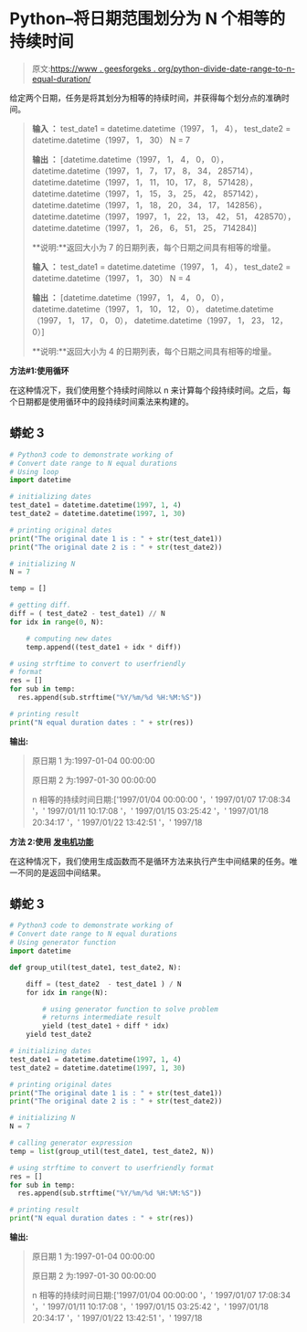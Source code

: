 # Python–将日期范围划分为 N 个相等的持续时间

> 原文:[https://www . geesforgeks . org/python-divide-date-range-to-n-equal-duration/](https://www.geeksforgeeks.org/python-divide-date-range-to-n-equal-duration/)

给定两个日期，任务是将其划分为相等的持续时间，并获得每个划分点的准确时间。

> **输入 ：** test_date1 = datetime.datetime（1997， 1， 4）， test_date2 = datetime.datetime（1997， 1， 30） N = 7
> 
> **输出 ：** [datetime.datetime（1997， 1， 4， 0， 0）， datetime.datetime（1997， 1， 7， 17， 8， 34， 285714）， datetime.datetime（1997， 1， 11， 10， 17， 8， 571428）， datetime.datetime（1997， 1， 15， 3， 25， 42， 857142）， datetime.datetime（1997， 1， 18， 20， 34， 17， 142856）， datetime.datetime（1997， 1997， 1， 22， 13， 42， 51， 428570）， datetime.datetime（1997， 1， 26， 6， 51， 25， 714284)]
> 
> **说明:**返回大小为 7 的日期列表，每个日期之间具有相等的增量。
> 
> **输入 ：** test_date1 = datetime.datetime（1997， 1， 4）， test_date2 = datetime.datetime（1997， 1， 30） N = 4
> 
> **输出 ：** [datetime.datetime（1997， 1， 4， 0， 0）， datetime.datetime（1997， 1， 10， 12， 0）， datetime.datetime（1997， 1， 17， 0， 0）， datetime.datetime（1997， 1， 23， 12， 0）]
> 
> **说明:**返回大小为 4 的日期列表，每个日期之间具有相等的增量。

**方法#1:使用循环**

在这种情况下，我们使用整个持续时间除以 n 来计算每个段持续时间。之后，每个日期都是使用循环中的段持续时间乘法来构建的。

## 蟒蛇 3

```py
# Python3 code to demonstrate working of
# Convert date range to N equal durations
# Using loop
import datetime

# initializing dates
test_date1 = datetime.datetime(1997, 1, 4)
test_date2 = datetime.datetime(1997, 1, 30)

# printing original dates
print("The original date 1 is : " + str(test_date1))
print("The original date 2 is : " + str(test_date2))

# initializing N
N = 7

temp = []

# getting diff.
diff = ( test_date2 - test_date1) // N
for idx in range(0, N):

    # computing new dates
    temp.append((test_date1 + idx * diff))

# using strftime to convert to userfriendly 
# format
res = []
for sub in temp:
  res.append(sub.strftime("%Y/%m/%d %H:%M:%S"))

# printing result
print("N equal duration dates : " + str(res))
```

**输出:**

> 原日期 1 为:1997-01-04 00:00:00
> 
> 原日期 2 为:1997-01-30 00:00:00
> 
> n 相等的持续时间日期:['1997/01/04 00:00:00 '，' 1997/01/07 17:08:34 '，' 1997/01/11 10:17:08 '，' 1997/01/15 03:25:42 '，' 1997/01/18 20:34:17 '，' 1997/01/22 13:42:51 '，' 1997/18

**方法 2:使用** [**发电机功能**](https://www.geeksforgeeks.org/generators-in-python/)

在这种情况下，我们使用生成函数而不是循环方法来执行产生中间结果的任务。唯一不同的是返回中间结果。

## 蟒蛇 3

```py
# Python3 code to demonstrate working of
# Convert date range to N equal durations
# Using generator function
import datetime

def group_util(test_date1, test_date2, N):

    diff = (test_date2  - test_date1 ) / N
    for idx in range(N):

        # using generator function to solve problem
        # returns intermediate result
        yield (test_date1 + diff * idx)
    yield test_date2

# initializing dates
test_date1 = datetime.datetime(1997, 1, 4)
test_date2 = datetime.datetime(1997, 1, 30)

# printing original dates
print("The original date 1 is : " + str(test_date1))
print("The original date 2 is : " + str(test_date2))

# initializing N
N = 7

# calling generator expression
temp = list(group_util(test_date1, test_date2, N))

# using strftime to convert to userfriendly format
res = []
for sub in temp:
  res.append(sub.strftime("%Y/%m/%d %H:%M:%S"))

# printing result
print("N equal duration dates : " + str(res))
```

**输出:**

> 原日期 1 为:1997-01-04 00:00:00
> 
> 原日期 2 为:1997-01-30 00:00:00
> 
> n 相等的持续时间日期:['1997/01/04 00:00:00 '，' 1997/01/07 17:08:34 '，' 1997/01/11 10:17:08 '，' 1997/01/15 03:25:42 '，' 1997/01/18 20:34:17 '，' 1997/01/22 13:42:51 '，' 1997/18